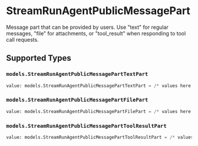 # StreamRunAgentPublicMessagePart

Message part that can be provided by users. Use "text" for regular messages, "file" for attachments, or "tool_result" when responding to tool call requests.


## Supported Types

### `models.StreamRunAgentPublicMessagePartTextPart`

```python
value: models.StreamRunAgentPublicMessagePartTextPart = /* values here */
```

### `models.StreamRunAgentPublicMessagePartFilePart`

```python
value: models.StreamRunAgentPublicMessagePartFilePart = /* values here */
```

### `models.StreamRunAgentPublicMessagePartToolResultPart`

```python
value: models.StreamRunAgentPublicMessagePartToolResultPart = /* values here */
```

